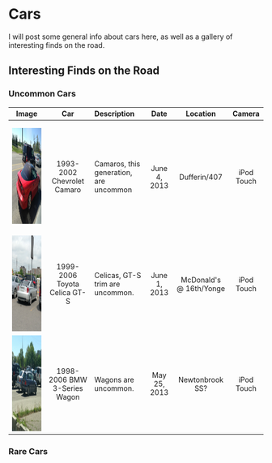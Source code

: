 # Cars

I will post some general info about cars here, as well as a gallery of interesting finds on the road.

## Interesting Finds on the Road

### Uncommon Cars

| Image | Car | Description | Date | Location | Camera |
| --- | :---: | :--- | :---: | :---: | :---:|
| <dl><img src="./carimages/IMG_1560.JPG" alt="Camaro" style="width:252px;height:189px;"></dl> | 1993-2002 Chevrolet Camaro | Camaros, this generation, are uncommon | June 4, 2013 | Dufferin/407 | iPod Touch |
| <img src="./carimages/IMG_1537.JPG" alt="Celica" width="252" height="189"> | 1999-2006 Toyota Celica GT-S | Celicas, GT-S trim are uncommon. | June 1, 2013 | McDonald's @ 16th/Yonge | iPod Touch |
| <img src="./carimages/IMG_1472.JPG" alt="BMW3S" width="252" height="189"> | 1998-2006 BMW 3-Series Wagon | Wagons are uncommon. | May 25, 2013 | Newtonbrook SS? | iPod Touch |

### Rare Cars


